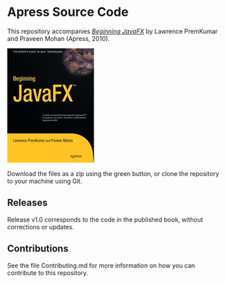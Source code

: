 # Apress Source Code

This repository accompanies [*Beginning JavaFX*](http://www.apress.com/9781430271994) by Lawrence PremKumar and Praveen Mohan (Apress, 2010).

![Cover image](9781430271994.jpg)

Download the files as a zip using the green button, or clone the repository to your machine using Git.

## Releases

Release v1.0 corresponds to the code in the published book, without corrections or updates.

## Contributions

See the file Contributing.md for more information on how you can contribute to this repository.
